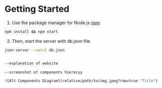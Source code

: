 # Getting Started
1. Use the package manager for Node.js [npm](https://www.npmjs.com/) 
```bash 
npm install && npm start
```

2. Then, start the server with db.json file.
```bash
json-server --watch db.json 


--explanation of website

--screenshot of components hierecyy 

![Alt Components Diagram](relative/path/to/img.jpeg?raw=true "Title")